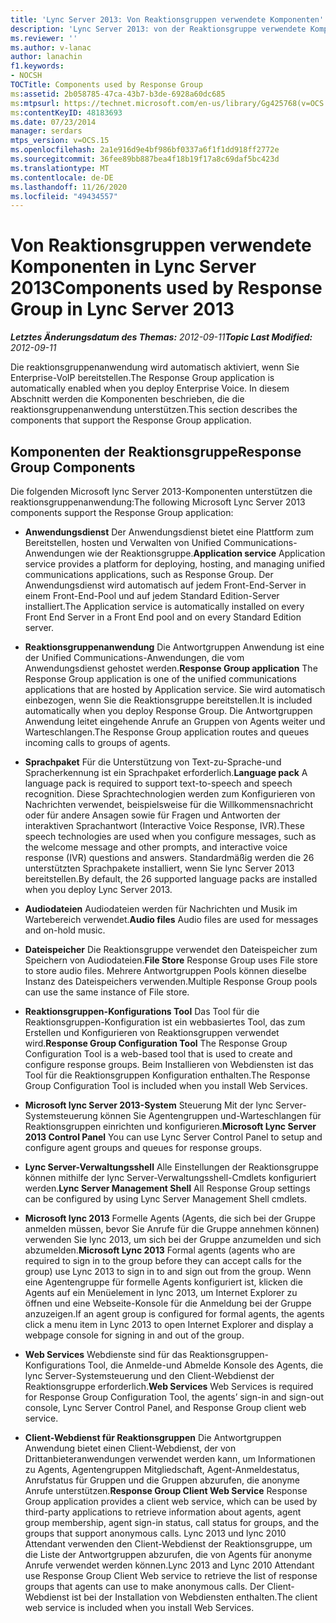 ```yaml
---
title: 'Lync Server 2013: Von Reaktionsgruppen verwendete Komponenten'
description: 'Lync Server 2013: von der Reaktionsgruppe verwendete Komponenten.'
ms.reviewer: ''
ms.author: v-lanac
author: lanachin
f1.keywords:
- NOCSH
TOCTitle: Components used by Response Group
ms:assetid: 2b058785-47ca-43b7-b3de-6928a60dc685
ms:mtpsurl: https://technet.microsoft.com/en-us/library/Gg425768(v=OCS.15)
ms:contentKeyID: 48183693
ms.date: 07/23/2014
manager: serdars
mtps_version: v=OCS.15
ms.openlocfilehash: 2a1e916d9e4bf986bf0337a6f1f1dd918ff2772e
ms.sourcegitcommit: 36fee89bb887bea4f18b19f17a8c69daf5bc423d
ms.translationtype: MT
ms.contentlocale: de-DE
ms.lasthandoff: 11/26/2020
ms.locfileid: "49434557"
---
```

# <a name="components-used-by-response-group-in-lync-server-2013"></a><span data-ttu-id="be401-103">Von Reaktionsgruppen verwendete Komponenten in Lync Server 2013</span><span class="sxs-lookup"><span data-stu-id="be401-103">Components used by Response Group in Lync Server 2013</span></span>

<div data-xmlns="http://www.w3.org/1999/xhtml">

<div class="topic" data-xmlns="http://www.w3.org/1999/xhtml" data-msxsl="urn:schemas-microsoft-com:xslt" data-cs="https://msdn.microsoft.com/">

<div data-asp="https://msdn2.microsoft.com/asp">



</div>

<div id="mainSection">

<div id="mainBody"><span data-ttu-id="be401-104">

<span> </span></span><span class="sxs-lookup"><span data-stu-id="be401-104">

<span> </span></span></span>

<span data-ttu-id="be401-105">_**Letztes Änderungsdatum des Themas:** 2012-09-11_</span><span class="sxs-lookup"><span data-stu-id="be401-105">_**Topic Last Modified:** 2012-09-11_</span></span>

<span data-ttu-id="be401-106">Die reaktionsgruppenanwendung wird automatisch aktiviert, wenn Sie Enterprise-VoIP bereitstellen.</span><span class="sxs-lookup"><span data-stu-id="be401-106">The Response Group application is automatically enabled when you deploy Enterprise Voice.</span></span> <span data-ttu-id="be401-107">In diesem Abschnitt werden die Komponenten beschrieben, die die reaktionsgruppenanwendung unterstützen.</span><span class="sxs-lookup"><span data-stu-id="be401-107">This section describes the components that support the Response Group application.</span></span>

<div>

## <a name="response-group-components"></a><span data-ttu-id="be401-108">Komponenten der Reaktionsgruppe</span><span class="sxs-lookup"><span data-stu-id="be401-108">Response Group Components</span></span>

<span data-ttu-id="be401-109">Die folgenden Microsoft lync Server 2013-Komponenten unterstützen die reaktionsgruppenanwendung:</span><span class="sxs-lookup"><span data-stu-id="be401-109">The following Microsoft Lync Server 2013 components support the Response Group application:</span></span>

  - <span data-ttu-id="be401-110">**Anwendungsdienst**   Der Anwendungsdienst bietet eine Plattform zum Bereitstellen, hosten und Verwalten von Unified Communications-Anwendungen wie der Reaktionsgruppe.</span><span class="sxs-lookup"><span data-stu-id="be401-110">**Application service**   Application service provides a platform for deploying, hosting, and managing unified communications applications, such as Response Group.</span></span> <span data-ttu-id="be401-111">Der Anwendungsdienst wird automatisch auf jedem Front-End-Server in einem Front-End-Pool und auf jedem Standard Edition-Server installiert.</span><span class="sxs-lookup"><span data-stu-id="be401-111">The Application service is automatically installed on every Front End Server in a Front End pool and on every Standard Edition server.</span></span>

  - <span data-ttu-id="be401-112">**Reaktionsgruppenanwendung**   Die Antwortgruppen Anwendung ist eine der Unified Communications-Anwendungen, die vom Anwendungsdienst gehostet werden.</span><span class="sxs-lookup"><span data-stu-id="be401-112">**Response Group application**   The Response Group application is one of the unified communications applications that are hosted by Application service.</span></span> <span data-ttu-id="be401-113">Sie wird automatisch einbezogen, wenn Sie die Reaktionsgruppe bereitstellen.</span><span class="sxs-lookup"><span data-stu-id="be401-113">It is included automatically when you deploy Response Group.</span></span> <span data-ttu-id="be401-114">Die Antwortgruppen Anwendung leitet eingehende Anrufe an Gruppen von Agents weiter und Warteschlangen.</span><span class="sxs-lookup"><span data-stu-id="be401-114">The Response Group application routes and queues incoming calls to groups of agents.</span></span>

  - <span data-ttu-id="be401-115">**Sprachpaket**   Für die Unterstützung von Text-zu-Sprache-und Spracherkennung ist ein Sprachpaket erforderlich.</span><span class="sxs-lookup"><span data-stu-id="be401-115">**Language pack**   A language pack is required to support text-to-speech and speech recognition.</span></span> <span data-ttu-id="be401-116">Diese Sprachtechnologien werden zum Konfigurieren von Nachrichten verwendet, beispielsweise für die Willkommensnachricht oder für andere Ansagen sowie für Fragen und Antworten der interaktiven Sprachantwort (Interactive Voice Response, IVR).</span><span class="sxs-lookup"><span data-stu-id="be401-116">These speech technologies are used when you configure messages, such as the welcome message and other prompts, and interactive voice response (IVR) questions and answers.</span></span> <span data-ttu-id="be401-117">Standardmäßig werden die 26 unterstützten Sprachpakete installiert, wenn Sie lync Server 2013 bereitstellen.</span><span class="sxs-lookup"><span data-stu-id="be401-117">By default, the 26 supported language packs are installed when you deploy Lync Server 2013.</span></span>

  - <span data-ttu-id="be401-118">**Audiodateien**   Audiodateien werden für Nachrichten und Musik im Wartebereich verwendet.</span><span class="sxs-lookup"><span data-stu-id="be401-118">**Audio files**   Audio files are used for messages and on-hold music.</span></span>

  - <span data-ttu-id="be401-119">**Dateispeicher**   Die Reaktionsgruppe verwendet den Dateispeicher zum Speichern von Audiodateien.</span><span class="sxs-lookup"><span data-stu-id="be401-119">**File Store**   Response Group uses File store to store audio files.</span></span> <span data-ttu-id="be401-120">Mehrere Antwortgruppen Pools können dieselbe Instanz des Dateispeichers verwenden.</span><span class="sxs-lookup"><span data-stu-id="be401-120">Multiple Response Group pools can use the same instance of File store.</span></span>

  - <span data-ttu-id="be401-121">**Reaktionsgruppen-Konfigurations Tool**   Das Tool für die Reaktionsgruppen-Konfiguration ist ein webbasiertes Tool, das zum Erstellen und Konfigurieren von Reaktionsgruppen verwendet wird.</span><span class="sxs-lookup"><span data-stu-id="be401-121">**Response Group Configuration Tool**   The Response Group Configuration Tool is a web-based tool that is used to create and configure response groups.</span></span> <span data-ttu-id="be401-122">Beim Installieren von Webdiensten ist das Tool für die Reaktionsgruppen Konfiguration enthalten.</span><span class="sxs-lookup"><span data-stu-id="be401-122">The Response Group Configuration Tool is included when you install Web Services.</span></span>

  - <span data-ttu-id="be401-123">**Microsoft lync Server 2013-System**   Steuerung   Mit der lync Server-Systemsteuerung können Sie Agentengruppen und-Warteschlangen für Reaktionsgruppen einrichten und konfigurieren.</span><span class="sxs-lookup"><span data-stu-id="be401-123">**Microsoft Lync Server 2013 Control Panel**   You can use Lync Server Control Panel to setup and configure agent groups and queues for response groups.</span></span>

  - <span data-ttu-id="be401-124">**Lync Server-Verwaltungsshell**   Alle Einstellungen der Reaktionsgruppe können mithilfe der lync Server-Verwaltungsshell-Cmdlets konfiguriert werden.</span><span class="sxs-lookup"><span data-stu-id="be401-124">**Lync Server Management Shell**   All Response Group settings can be configured by using Lync Server Management Shell cmdlets.</span></span>

  - <span data-ttu-id="be401-125">**Microsoft lync 2013**   Formelle Agents (Agents, die sich bei der Gruppe anmelden müssen, bevor Sie Anrufe für die Gruppe annehmen können) verwenden Sie lync 2013, um sich bei der Gruppe anzumelden und sich abzumelden.</span><span class="sxs-lookup"><span data-stu-id="be401-125">**Microsoft Lync 2013**   Formal agents (agents who are required to sign in to the group before they can accept calls for the group) use Lync 2013 to sign in to and sign out from the group.</span></span> <span data-ttu-id="be401-126">Wenn eine Agentengruppe für formelle Agents konfiguriert ist, klicken die Agents auf ein Menüelement in lync 2013, um Internet Explorer zu öffnen und eine Webseite-Konsole für die Anmeldung bei der Gruppe anzuzeigen.</span><span class="sxs-lookup"><span data-stu-id="be401-126">If an agent group is configured for formal agents, the agents click a menu item in Lync 2013 to open Internet Explorer and display a webpage console for signing in and out of the group.</span></span>

  - <span data-ttu-id="be401-127">**Web Services**   Webdienste sind für das Reaktionsgruppen-Konfigurations Tool, die Anmelde-und Abmelde Konsole des Agents, die lync Server-Systemsteuerung und den Client-Webdienst der Reaktionsgruppe erforderlich.</span><span class="sxs-lookup"><span data-stu-id="be401-127">**Web Services**   Web Services is required for Response Group Configuration Tool, the agents’ sign-in and sign-out console, Lync Server Control Panel, and Response Group client web service.</span></span>

  - <span data-ttu-id="be401-128">**Client-Webdienst für Reaktionsgruppen**   Die Antwortgruppen Anwendung bietet einen Client-Webdienst, der von Drittanbieteranwendungen verwendet werden kann, um Informationen zu Agents, Agentengruppen Mitgliedschaft, Agent-Anmeldestatus, Anrufstatus für Gruppen und die Gruppen abzurufen, die anonyme Anrufe unterstützen.</span><span class="sxs-lookup"><span data-stu-id="be401-128">**Response Group Client Web Service**   Response Group application provides a client web service, which can be used by third-party applications to retrieve information about agents, agent group membership, agent sign-in status, call status for groups, and the groups that support anonymous calls.</span></span> <span data-ttu-id="be401-129">Lync 2013 und lync 2010 Attendant verwenden den Client-Webdienst der Reaktionsgruppe, um die Liste der Antwortgruppen abzurufen, die von Agents für anonyme Anrufe verwendet werden können.</span><span class="sxs-lookup"><span data-stu-id="be401-129">Lync 2013 and Lync 2010 Attendant use Response Group Client Web service to retrieve the list of response groups that agents can use to make anonymous calls.</span></span> <span data-ttu-id="be401-130">Der Client-Webdienst ist bei der Installation von Webdiensten enthalten.</span><span class="sxs-lookup"><span data-stu-id="be401-130">The client web service is included when you install Web Services.</span></span>

<span data-ttu-id="be401-131"></div>

</div>

<span> </span>

</div>

</div>

</span><span class="sxs-lookup"><span data-stu-id="be401-131"></div>

</div>

<span> </span>

</div>

</div>

</span></span></div>

